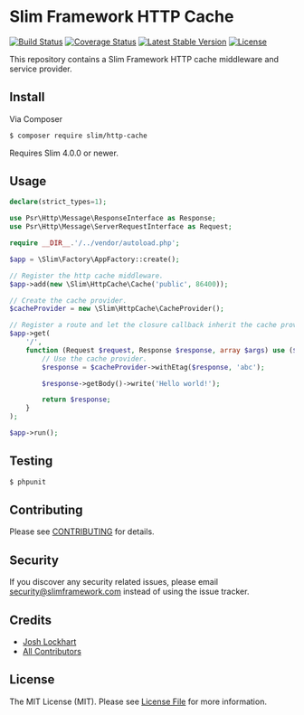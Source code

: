 # Slim Framework HTTP Cache

[![Build Status](https://github.com/slimphp/Slim-HttpCache/actions/workflows/tests.yml/badge.svg?branch=1.x)](https://github.com/slimphp/Slim-HttpCache/actions)
[![Coverage Status](https://coveralls.io/repos/github/slimphp/Slim-HttpCache/badge.svg?branch=1.x)](https://coveralls.io/github/slimphp/Slim-HttpCache?branch=1.x)
[![Latest Stable Version](https://poser.pugx.org/slim/http-cache/v)](https://packagist.org/packages/slim/http-cache)
[![License](https://poser.pugx.org/slim/http-cache/license)](https://packagist.org/packages/slim/http-cache)

This repository contains a Slim Framework HTTP cache middleware and service provider.

## Install

Via Composer

```bash
$ composer require slim/http-cache
```

Requires Slim 4.0.0 or newer.

## Usage

```php
declare(strict_types=1);

use Psr\Http\Message\ResponseInterface as Response;
use Psr\Http\Message\ServerRequestInterface as Request;

require __DIR__.'/../vendor/autoload.php';

$app = \Slim\Factory\AppFactory::create();

// Register the http cache middleware.
$app->add(new \Slim\HttpCache\Cache('public', 86400));

// Create the cache provider.
$cacheProvider = new \Slim\HttpCache\CacheProvider();

// Register a route and let the closure callback inherit the cache provider.
$app->get(
    '/',
    function (Request $request, Response $response, array $args) use ($cacheProvider): Response {
        // Use the cache provider.
        $response = $cacheProvider->withEtag($response, 'abc');

        $response->getBody()->write('Hello world!');

        return $response;
    }
);

$app->run();
```

## Testing

``` bash
$ phpunit
```

## Contributing

Please see [CONTRIBUTING](CONTRIBUTING.md) for details.

## Security

If you discover any security related issues, please email security@slimframework.com instead of using the issue tracker.

## Credits

- [Josh Lockhart](https://github.com/codeguy)
- [All Contributors](../../contributors)

## License

The MIT License (MIT). Please see [License File](LICENSE.md) for more information.
